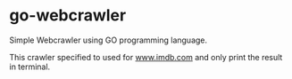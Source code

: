 # go-webcrawler
Simple Webcrawler using GO programming language.

This crawler specified to used for www.imdb.com and only print the result in terminal.

<Still Ongoing>

